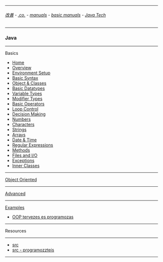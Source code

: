 
---

###### [改善](https://github.com/ttltrk/0C/blob/master/README.MD) - [.co.](https://github.com/ttltrk/PRG/blob/master/CODING.MD) - [manuals](https://github.com/ttltrk/PRG/blob/master/MAN.MD) - [basic manuals](https://github.com/ttltrk/PRG/blob/master/MANUALS.MD) - [Java Tech](https://github.com/ttltrk/PRG/blob/master/JAVA/DOC/JT/JT.MD)

---

### Java

---

Basics

* <a href="https://github.com/ttltrk/PRG/blob/master/JAVA/DOC/BJM/01/HOME.MD">Home</a>
* <a href="https://github.com/ttltrk/PRG/blob/master/JAVA/DOC/BJM/02/OVERVIEW.MD">Overview</a>
* <a href="">Environment Setup</a>
* [Basic Syntax](https://github.com/ttltrk/PRG/blob/master/JAVA/DOC/BJM/03/03_BASICS.MD)
* <a href="">Object & Classes</a>
* <a href="">Basic Datatypes</a>
* <a href="">Variable Types</a>
* <a href="">Modifier Types</a>
* <a href="">Basic Operators</a>
* <a href="">Loop Control</a>
* <a href="">Decision Making</a>
* <a href="">Numbers</a>
* <a href="">Characters</a>
* <a href="">Strings</a>
* <a href="">Arrays</a>
* <a href="">Date & Time</a>
* <a href="">Regular Expressions</a>
* <a href="">Methods</a>
* <a href="">Files and I/O</a>
* <a href="">Exceptions</a>
* <a href="">Inner Classes

---

Object Oriented

---

Advanced

---

Examples

* [OOP tervezes es programozas](https://github.com/ttltrk/PRG/blob/master/JAVA/DOC/BJM/EXAMP/OOPT.MD)

---

Resources

---

* [src](https://www.tutorialspoint.com/java/index.htm)
* [src - programozzteis](http://programozzteis.hu)

---

